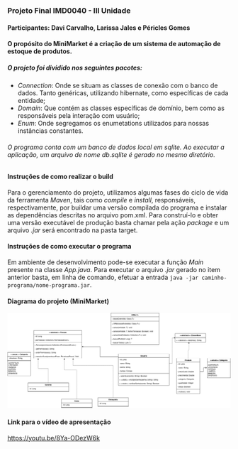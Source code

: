 ### Projeto Final IMD0040 - III Unidade
#### Participantes: Davi Carvalho, Larissa Jales e Péricles Gomes
#### O propósito do MiniMarket é a criação de um sistema de automação de estoque de produtos. 
##### O projeto foi dividido nos seguintes pacotes: 
- *Connection*: Onde se situam as classes de conexão com o banco de dados. Tanto genéricas, utilizando hibernate, como específicas de cada entidade;
- *Domain*: Que contém as classes específicas de domínio, bem como as responsáveis pela interação com usuário;
- *Enum*: Onde segregamos os enumetations utilizados para nossas instâncias constantes. 

###### O programa conta com um banco de dados local em sqlite. Ao executar a aplicação, um arquivo de nome db.sqlite é gerado no mesmo diretório.

#### Instruções de como realizar o build 
Para o gerenciamento do projeto, utilizamos algumas fases do ciclo de vida da ferramenta *Maven*, tais como *compile* e *install*, responsáveis, respectivamente, por buildar uma versão compilada do programa e instalar as dependências descritas no arquivo pom.xml. 
Para construí-lo e obter uma versão executável de produção basta chamar pela ação *package* e um arquivo *.jar* será encontrado na pasta target.

#### Instruções de como executar o programa
Em ambiente de desenvolvimento pode-se executar a função *Main* presente na classe *App.java*.
Para executar o arquivo *.jar* gerado no item anterior basta, em linha de comando, efetuar a entrada `java -jar caminho-programa/nome-programa.jar`.

#### Diagrama do projeto (MiniMarket) 
![diagrama-do-projeto](https://github.com/periclesgdc/lp2-projeto-final/blob/main/diagrama.png)

#### Link para o vídeo de apresentação
https://youtu.be/8Ya-ODezW6k
